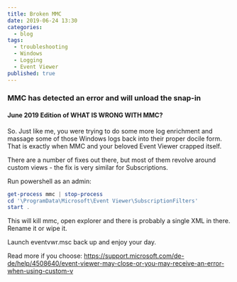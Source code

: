 ```yaml
---
title: Broken MMC
date: 2019-06-24 13:30
categories:
  - blog
tags:
  - troubleshooting
  - Windows
  - Logging
  - Event Viewer
published: true
---
```


### MMC has detected an error and will unload the snap-in

#### June 2019 Edition of WHAT IS WRONG WITH MMC?

So.  Just like me, you were trying to do some more log enrichment and massage some of those Windows logs back into their proper docile form.
That is exactly when MMC and your beloved Event Viewer crapped itself.  

There are a number of fixes out there, but most of them revolve around custom views - the fix is very similar for Subscriptions. 

Run powershell as an admin:

```powershell
get-process mmc | stop-process
cd '\ProgramData\Microsoft\Event Viewer\SubscriptionFilters'
start .
```

This will kill mmc, open explorer and there is probably a single XML in there. Rename it or wipe it. 

Launch eventvwr.msc back up and enjoy your day.

Read more if you choose: https://support.microsoft.com/de-de/help/4508640/event-viewer-may-close-or-you-may-receive-an-error-when-using-custom-v
